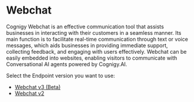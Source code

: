 # Webchat

Cognigy Webchat is an effective communication tool that assists businesses in interacting with their customers in a seamless manner. 
Its main function is to facilitate real-time communication through text or voice messages, which aids businesses in providing immediate support, collecting feedback, and engaging with users effectively. Webchat can be easily embedded into websites, enabling visitors to communicate with Conversational AI agents powered by Cognigy.AI.

Select the Endpoint version you want to use:

- [Webchat v3 (Beta)](../../../webchat/v3/configuration.md)
- [Webchat v2](../../../webchat/v2/configuration.md)